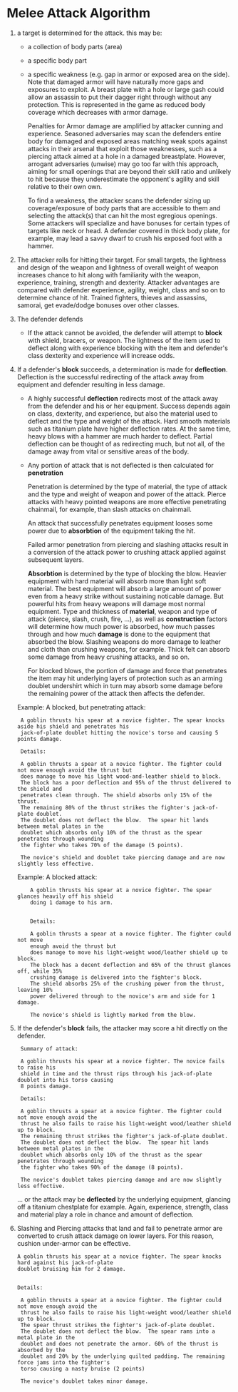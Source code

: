 # Melee Attack Algorithm

1. a target is determined for the attack. this may be:

   * a collection of body parts (area)
   
   * a specific body part
   
   * a specific weakness (e.g. gap in armor or exposed area on the side). Note that damaged armor will have
     naturally more gaps and exposures to exploit.  A breast plate with a hole or large gash could 
     allow an assassin to put their dagger right through without any protection. This is represented in the game
     as reduced body coverage which decreases with armor damage.
     
     Penalties for Armor damage are amplified by attacker cunning and experience. Seasoned adversaries 
     may scan the defenders entire body for damaged and exposed areas matching weak spots against
     attacks in their arsenal that exploit those weaknesses, such as a piercing attack aimed at a 
     hole in a damaged breastplate. However, arrogant adversaries (unwise) may go too far with this approach, 
     aiming for small openings that are beyond their skill ratio and unlikely to hit
     because they underestimate the opponent's agility and skill relative to their own own.
     
     To find a weakness, the attacker scans the defender sizing up coverage/exposure of body
     parts that are accessible to them and selecting the attack(s) that can hit the most 
     egregious openings. Some attackers will specialize and have bonuses for certain types of 
     targets like neck or head. A defender covered in thick body plate, for example, may lead 
     a savvy dwarf to crush his exposed foot with a hammer.
     
2. The attacker rolls for hitting their target. For small targets, the lightness and design of the
   weapon and lightness of overall weight of weapon increases chance to hit along with 
   familiarity with the weapon, experience, training, strength and dexterity. Attacker
   advantages are compared with defender experience, agility, weight, class and so on to 
   determine chance of hit.  Trained fighters, thieves and assassins, samorai, get evade/dodge bonuses 
   over other classes.

3. The defender defends

   * If the attack cannot be avoided, the defender will attempt to **block** with shield, 
     bracers, or weapon. The lightness of the 
     item used to deflect along with experience blocking with the item and defender's class
     dexterity and experience will increase odds.
   
4. If a defender's **block** succeeds, a determination is made for **deflection**. Deflection is the 
   successful redirecting of the attack away from equipment and defender resulting in
   less damage.
   
    * A highly successful **deflection** redirects most of the attack away from the defender and 
      his or her equipment. Success depends again on class, dexterity, and experience, but also
      the material used to deflect and the type and weight of the attack. Hard smooth materials 
      such as titanium plate have 
      higher deflection rates. At the same time, heavy blows with a hammer are much harder to deflect.
      Partial deflection can be thought of as redirecting much, but not all, of the damage away from vital
      or sensitive areas of the body.

    * Any portion of attack that is not deflected is then calculated for **penetration** 
    
      Penetration is determined by the type of material, the type of attack and the type and
      weight of weapon and power of the attack. Pierce attacks with heavy pointed weapons
      are more effective penetrating chainmail, for example, than slash attacks on chainmail.
      
      An attack that successfully penetrates equipment looses some power due to **absorbtion**
      of the equipment taking the hit.
    
      Failed armor penetration from piercing and slashing attacks result in a conversion 
      of the attack power to crushing attack applied against subsequent layers.
      
      **Absorbtion** is determined by the type of blocking the blow. Heavier equipment with
      hard material will absorb more than light soft material. The best equipment will absorb
      a large amount of power even from a heavy strike without sustaining noticable damage. But powerful
      hits from heavy weapons will damage most normal equipment. Type and thickness of **material**,
      weapon and type of attack (pierce, slash, crush, fire, ...), as well as **construction**
      factors will determine how much power 
      is absorbed, 
      how much passes through and how much **damage** is done to the equipment that absorbed the
      blow. Slashing weapons do more damage to leather and cloth than crushing weapons, for example.
      Thick felt can absorb some damage from heavy crushing attacks, and so on.
      
      For blocked blows, the portion of damage and force that penetrates the item may hit underlying layers of 
      protection such as an arming doublet undershirt which in turn may absorb some damage before 
      the remaining power of the attack then affects the defender.
      
   Example: A blocked, but penetrating attack:


        A goblin thrusts his spear at a novice fighter. The spear knocks aside his shield and penetrates his
        jack-of-plate doublet hitting the novice's torso and causing 5 points damage.
        
        Details:
    
        A goblin thrusts a spear at a novice fighter. The fighter could not move enough avoid the thrust but
        does manage to move his light wood-and-leather shield to block. 
        The block has a poor deflection and 95% of the thrust delivered to the shield and 
        penetrates clean through. The shield absorbs only 15% of the thrust.
        The remaining 80% of the thrust strikes the fighter's jack-of-plate doublet. 
        The doublet does not deflect the blow.  The spear hit lands between metal plates in the 
        doublet which absorbs only 10% of the thrust as the spear penetrates through wounding
        the fighter who takes 70% of the damage (5 points).
        
        The novice's shield and doublet take piercing damage and are now slightly less effective.
       
   Example: A blocked attack:
   
           A goblin thrusts his spear at a novice fighter. The spear glances heavily off his shield
           doing 1 damage to his arm.
           
           
           Details:
       
           A goblin thrusts a spear at a novice fighter. The fighter could not move 
           enough avoid the thrust but
           does manage to move his light-weight wood/leather shield up to block. 
           The block has a decent deflection and 65% of the thrust glances off, while 35% 
           crushing damage is delivered into the fighter's block. 
           The shield absorbs 25% of the crushing power from the thrust, leaving 10%
           power delivered through to the novice's arm and side for 1 damage.
           
           The novice's shield is lightly marked from the blow.
               

5. If the defender's **block** fails, the attacker may score a hit directly on the defender.

        Summary of attack:
        
        A goblin thrusts his spear at a novice fighter. The novice fails to raise his
        shield in time and the thrust rips through his jack-of-plate doublet into his torso causing
        8 points damage.
        
        Details:
    
        A goblin thrusts a spear at a novice fighter. The fighter could not move enough avoid the 
        thrust he also fails to raise his light-weight wood/leather shield up to block. 
        The remaining thrust strikes the fighter's jack-of-plate doublet. 
        The doublet does not deflect the blow.  The spear hit lands between metal plates in the 
        doublet which absorbs only 10% of the thrust as the spear penetrates through wounding
        the fighter who takes 90% of the damage (8 points).
        
        The novice's doublet takes piercing damage and are now slightly less effective.
    
    ... or the attack may be **deflected** by the underlying equipment, glancing off a titanium chestplate
    for example. Again, experience, strength, class and material play a role in chance and 
    amount of deflection.
    
6. Slashing and Piercing attacks that land and fail to penetrate armor are converted to crush attack 
   damage on lower layers. For this reason, cushion under-armor can be effective.
   
       A goblin thrusts his spear at a novice fighter. The spear knocks hard against his jack-of-plate
       doublet bruising him for 2 damage.
       
       
       Details:
   
        A goblin thrusts a spear at a novice fighter. The fighter could not move enough avoid the 
        thrust he also fails to raise his light-weight wood/leather shield up to block. 
        The spear thrust strikes the fighter's jack-of-plate doublet. 
        The doublet does not deflect the blow.  The spear rams into a metal plate in the 
        doublet and does not penetrate the armor. 60% of the thrust is absorbed by the
        doublet and 20% by the underlying quilted padding. The remaining force jams into the fighter's
        torso causing a nasty bruise (2 points)
        
        The novice's doublet takes minor damage.
